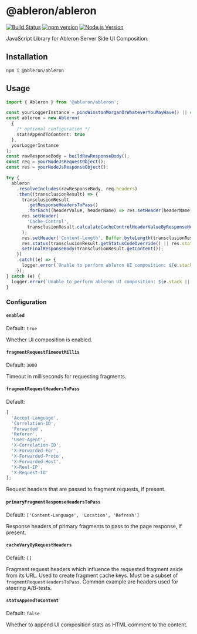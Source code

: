 # @ableron/ableron

[![Build Status](https://github.com/ableron/ableron-js/actions/workflows/test.yml/badge.svg)](https://github.com/ableron/ableron-js/actions/workflows/test.yml)
[![npm version](https://badge.fury.io/js/@ableron%2Fableron.svg)](https://badge.fury.io/js/@ableron%2Fableron)
[![Node.js Version](https://img.shields.io/badge/Node.js-19+-4EB1BA.svg)](https://nodejs.org/docs/latest-v19.x/api/)

JavaScript Library for Ableron Server Side UI Composition.

## Installation

```shell
npm i @ableron/ableron
```

## Usage

```ts
import { Ableron } from '@ableron/ableron';

const yourLoggerInstance = pinoWinstonMorganOrWhateverYouMayHave() || console;
const ableron = new Ableron(
  {
    /* optional configuration */
    statsAppendToContent: true
  },
  yourLoggerInstance
);
const rawResponseBody = buildRawResponseBody();
const req = yourNodeJsRequestObject();
const res = yourNodeJsResponseObject();

try {
  ableron
    .resolveIncludes(rawResponseBody, req.headers)
    .then((transclusionResult) => {
      transclusionResult
        .getResponseHeadersToPass()
        .forEach((headerValue, headerName) => res.setHeader(headerName, headerValue));
      res.setHeader(
        'Cache-Control',
        transclusionResult.calculateCacheControlHeaderValueByResponseHeaders(res.getHeaders())
      );
      res.setHeader('Content-Length', Buffer.byteLength(transclusionResult.getContent()));
      res.status(transclusionResult.getStatusCodeOverride() || res.statusCode);
      setFinalResponseBody(transclusionResult.getContent());
    })
    .catch((e) => {
      logger.error(`Unable to perform ableron UI composition: ${e.stack || e.message}`);
    });
} catch (e) {
  logger.error(`Unable to perform ableron UI composition: ${e.stack || e.message}`);
}
```

### Configuration

#### `enabled`

Default: `true`

Whether UI composition is enabled.

#### `fragmentRequestTimeoutMillis`

Default: `3000`

Timeout in milliseconds for requesting fragments.

#### `fragmentRequestHeadersToPass`

Default:

```js
[
  'Accept-Language',
  'Correlation-ID',
  'Forwarded',
  'Referer',
  'User-Agent',
  'X-Correlation-ID',
  'X-Forwarded-For',
  'X-Forwarded-Proto',
  'X-Forwarded-Host',
  'X-Real-IP',
  'X-Request-ID'
];
```

Request headers that are passed to fragment requests, if present.

#### `primaryFragmentResponseHeadersToPass`

Default: `['Content-Language', 'Location', 'Refresh']`

Response headers of primary fragments to pass to the page response, if present.

#### `cacheVaryByRequestHeaders`

Default: `[]`

Fragment request headers which influence the requested fragment aside from its URL. Used to create fragment cache keys.
Must be a subset of `fragmentRequestHeadersToPass`. Common example are headers used for steering A/B-tests.

#### `statsAppendToContent`

Default: `false`

Whether to append UI composition stats as HTML comment to the content.
